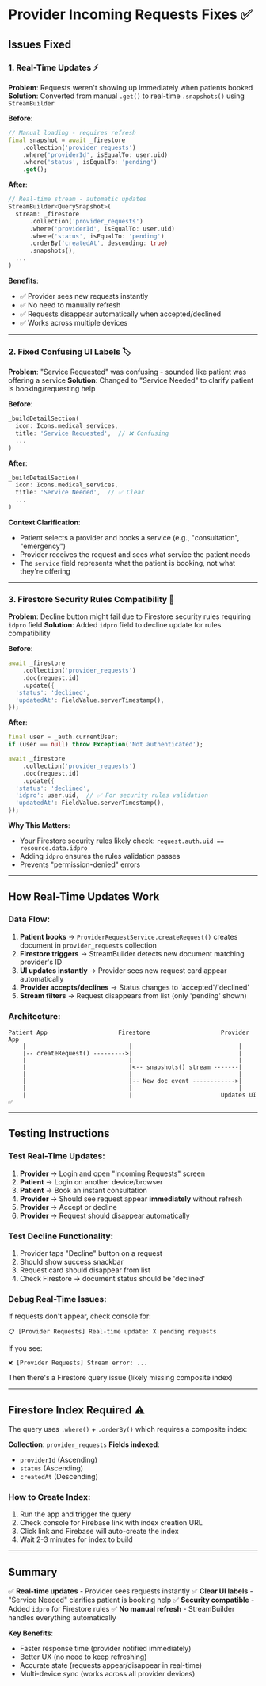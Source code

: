 # Provider Incoming Requests Fixes ✅

## Issues Fixed

### 1. **Real-Time Updates** ⚡
**Problem**: Requests weren't showing up immediately when patients booked
**Solution**: Converted from manual `.get()` to real-time `.snapshots()` using `StreamBuilder`

**Before**:
```dart
// Manual loading - requires refresh
final snapshot = await _firestore
    .collection('provider_requests')
    .where('providerId', isEqualTo: user.uid)
    .where('status', isEqualTo: 'pending')
    .get();
```

**After**:
```dart
// Real-time stream - automatic updates
StreamBuilder<QuerySnapshot>(
  stream: _firestore
      .collection('provider_requests')
      .where('providerId', isEqualTo: user.uid)
      .where('status', isEqualTo: 'pending')
      .orderBy('createdAt', descending: true)
      .snapshots(),
  ...
)
```

**Benefits**:
- ✅ Provider sees new requests instantly
- ✅ No need to manually refresh
- ✅ Requests disappear automatically when accepted/declined
- ✅ Works across multiple devices

---

### 2. **Fixed Confusing UI Labels** 🏷️
**Problem**: "Service Requested" was confusing - sounded like patient was offering a service
**Solution**: Changed to "Service Needed" to clarify patient is booking/requesting help

**Before**:
```dart
_buildDetailSection(
  icon: Icons.medical_services,
  title: 'Service Requested',  // ❌ Confusing
  ...
)
```

**After**:
```dart
_buildDetailSection(
  icon: Icons.medical_services,
  title: 'Service Needed',  // ✅ Clear
  ...
)
```

**Context Clarification**:
- Patient selects a provider and books a service (e.g., "consultation", "emergency")
- Provider receives the request and sees what service the patient needs
- The `service` field represents what the patient is booking, not what they're offering

---

### 3. **Firestore Security Rules Compatibility** 🔐
**Problem**: Decline button might fail due to Firestore security rules requiring `idpro` field
**Solution**: Added `idpro` field to decline update for rules compatibility

**Before**:
```dart
await _firestore
    .collection('provider_requests')
    .doc(request.id)
    .update({
  'status': 'declined',
  'updatedAt': FieldValue.serverTimestamp(),
});
```

**After**:
```dart
final user = _auth.currentUser;
if (user == null) throw Exception('Not authenticated');

await _firestore
    .collection('provider_requests')
    .doc(request.id)
    .update({
  'status': 'declined',
  'idpro': user.uid,  // ✅ For security rules validation
  'updatedAt': FieldValue.serverTimestamp(),
});
```

**Why This Matters**:
- Your Firestore security rules likely check: `request.auth.uid == resource.data.idpro`
- Adding `idpro` ensures the rules validation passes
- Prevents "permission-denied" errors

---

## How Real-Time Updates Work

### Data Flow:
1. **Patient books** → `ProviderRequestService.createRequest()` creates document in `provider_requests` collection
2. **Firestore triggers** → StreamBuilder detects new document matching provider's ID
3. **UI updates instantly** → Provider sees new request card appear automatically
4. **Provider accepts/declines** → Status changes to 'accepted'/'declined'
5. **Stream filters** → Request disappears from list (only 'pending' shown)

### Architecture:
```
Patient App                    Firestore                    Provider App
    |                             |                              |
    |-- createRequest() --------->|                              |
    |                             |                              |
    |                             |<-- snapshots() stream -------|
    |                             |                              |
    |                             |-- New doc event ------------>|
    |                             |                              |
    |                             |                         Updates UI ✅
```

---

## Testing Instructions

### Test Real-Time Updates:
1. **Provider** → Login and open "Incoming Requests" screen
2. **Patient** → Login on another device/browser
3. **Patient** → Book an instant consultation
4. **Provider** → Should see request appear **immediately** without refresh
5. **Provider** → Accept or decline
6. **Provider** → Request should disappear automatically

### Test Decline Functionality:
1. Provider taps "Decline" button on a request
2. Should show success snackbar
3. Request card should disappear from list
4. Check Firestore → document status should be 'declined'

### Debug Real-Time Issues:
If requests don't appear, check console for:
```
📋 [Provider Requests] Real-time update: X pending requests
```

If you see:
```
❌ [Provider Requests] Stream error: ...
```
Then there's a Firestore query issue (likely missing composite index)

---

## Firestore Index Required ⚠️

The query uses `.where()` + `.orderBy()` which requires a composite index:

**Collection**: `provider_requests`
**Fields indexed**:
- `providerId` (Ascending)
- `status` (Ascending)
- `createdAt` (Descending)

### How to Create Index:
1. Run the app and trigger the query
2. Check console for Firebase link with index creation URL
3. Click link and Firebase will auto-create the index
4. Wait 2-3 minutes for index to build

---

## Summary

✅ **Real-time updates** - Provider sees requests instantly
✅ **Clear UI labels** - "Service Needed" clarifies patient is booking help
✅ **Security compatible** - Added `idpro` for Firestore rules
✅ **No manual refresh** - StreamBuilder handles everything automatically

**Key Benefits**:
- Faster response time (provider notified immediately)
- Better UX (no need to keep refreshing)
- Accurate state (requests appear/disappear in real-time)
- Multi-device sync (works across all provider devices)
